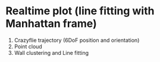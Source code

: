 # Realtime plot (line fitting with Manhattan frame)
1. Crazyflie trajectory (6DoF position and orientation)
2. Point cloud
3. Wall clustering and Line fitting 
